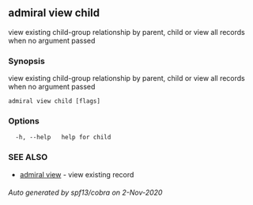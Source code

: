 ## admiral view child

view existing child-group relationship by parent, child or view all records when no argument passed

### Synopsis

view existing child-group relationship by parent, child or view all records when no argument passed

```
admiral view child [flags]
```

### Options

```
  -h, --help   help for child
```

### SEE ALSO

* [admiral view](admiral_view.md)	 - view existing record

###### Auto generated by spf13/cobra on 2-Nov-2020
